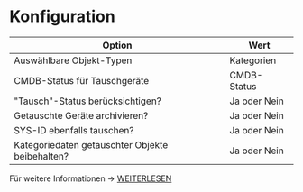 # Konfiguration

| Option | Wert |
| - | - |
| Auswählbare Objekt-Typen | Kategorien |
| CMDB-Status für Tauschgeräte | CMDB-Status |
| "Tausch"-Status berücksichtigen? | Ja oder Nein |
| Getauschte Geräte archivieren? | Ja oder Nein |
| SYS-ID ebenfalls tauschen? | Ja oder Nein |
| Kategoriedaten getauschter Objekte beibehalten? | Ja oder Nein |

Für weitere Informationen -> [WEITERLESEN](../../../../i-doit-pro-add-ons/replacement.md)
